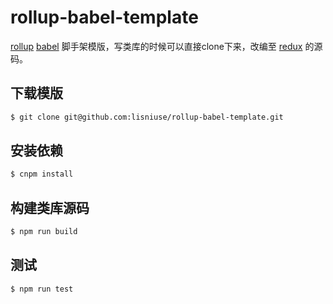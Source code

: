 # rollup-babel-template

[rollup](https://github.com/rollup/rollup) [babel](https://github.com/babel/babel) 脚手架模版，写类库的时候可以直接clone下来，改编至 [redux](https://github.com/reduxjs/redux) 的源码。

## 下载模版

```bash
$ git clone git@github.com:lisniuse/rollup-babel-template.git
```

## 安装依赖

```bash
$ cnpm install
```

## 构建类库源码

```bash
$ npm run build
```

## 测试

```bash
$ npm run test
```